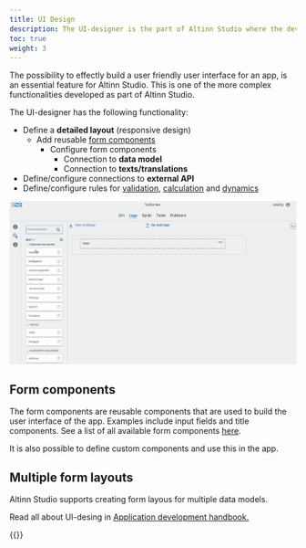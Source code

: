 ```yaml
---
title: UI Design
description: The UI-designer is the part of Altinn Studio where the developer can create UI for the app.
toc: true
weight: 3
---
```


The possibility to effectly build a user friendly user interface for an app, is an essential feature for Altinn Studio.
This is one of the more complex functionalities developed as part of Altinn Studio. 

The UI-designer has the following functionality:

- Define a **detailed layout** (responsive design)
  - Add reusable [form components](#form-components)
    - Configure form components
      - Connection to **data model**
      - Connection to **texts/translations**
- Define/configure connections to **external API**
- Define/configure rules for [validation](/app/development/logic/validation), [calculation](/app/development/logic/calculation) and [dynamics](/app/development/logic/dynamic)

![Drag'n drop of web components](ux-editor-dnd.gif "Drag'n drop of web components")

## Form components

The form components are reusable components that are used to build the user interface of the app.
Examples include input fields and title components. See a list of all available form components [here](/ui-components/).

It is also possible to define custom components and use this in the app. 


## Multiple form layouts

Altinn Studio supports creating form layous for multiple data models.

Read all about UI-desing in [Application development handbook.](../../../../../../app/development/ux/)



{{<children>}}
